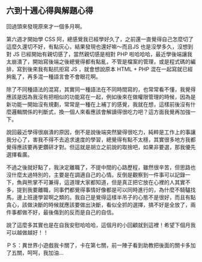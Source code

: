 ## 六到十週心得與解題心得

回過頭來發現原來才一個多月啊。

第六週才開始學 CSS 阿，總感覺我已經學好久了，之前還一直覺得自己怎麼切了這麼久還切不好，有點灰心，結果發現也還好嘛～而且JS 也是沒學多久，沒想到對 JS 已經開始有親切感了，當然親切感是相對 PHP 啦哈哈哈，最近學後端讓我太崩潰了，開始寫後端之後總覺得都有點亂，不管是檔案的管理，或是程式碼的編排，寫到後來我有點抗拒寫 JS ，就會想說原本 HTML + PHP 混在一起寫就已經夠亂了，再多混一種語言會不會眼花啊。

除了不同種語法的混寫，其實同一種語法在不同時間寫的，也常常看不懂，我覺得應該是因為我沒有把相似的功能寫在一起，例如後來在做權限管理的時候，因為是新功能一開始沒有規劃，常常是一種在上補丁的感覺，我就在想，這樣前後沒有什麼邏輯關係的判斷式，換一個人來看應該會解讀得很吃力吧？這方面我覺再加強一下。

說回最近學得很崩潰的原因，倒不是說後端突然變得很吃力，純粹是工作上的事讓我分心了，害我不得不去追求速度的學習，總覺得有點不太穩，其實很多地方我都覺得應該要再更鑽研才對。但這就是胡立之前說的取捨吧，如果非要選，那我優先選擇看廣。

不過之後就好點了，我決定離職了，不提中間的心路歷程，雖然很辛苦，但思路也沒什麼太過特別的，主要是在調適自己的心情。反倒是觀察到一件事可以記錄一下，魚與熊掌不可兼得，這道理大家都知道，但是真正把它放在心裡的人其實不多，提到我要離職，同事們都覺得事情好像都是可以同時進行的，為什麼不騎驢找馬，邊上班邊學習啊之類的。我自己是覺得這樣半吊子的心態不是很好，而且有點貪心，該做決斷的時候就應該要做出決斷，看似全抓的選擇，搞不好是全放了，兩件事都做不好，最後傷到的反而是自己的自信。

說了這麼多其實也是在自我安慰哈哈哈，這個月的小回顧就到這裡！希望下個月我可以越做越好！！

ＰＳ：異世界小遊戲我卡關了，卡在第七關，前一陣子看到助教把後面的關卡多加了五關，呵呵，我加油...

